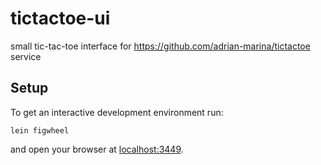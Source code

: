 # tictactoe-ui

small tic-tac-toe interface for https://github.com/adrian-marina/tictactoe service

## Setup

To get an interactive development environment run:

    lein figwheel

and open your browser at [localhost:3449](http://localhost:3449/).
